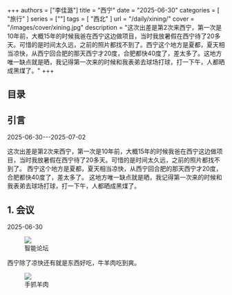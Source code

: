 +++
authors = ["李佳潞"]
title = "西宁"
date = "2025-06-30"
categories = [
    "旅行"
]
series = [""]
tags = [
    "西北"
]
url = "/daily/xining/"
cover = "/images/cover/xining.jpg"
description = "这次出差是第2次来西宁，第一次是10年前，大概15年的时候我爸在西宁这边做项目，当时我放暑假在西宁待了20多天。可惜的是时间太久远，之前的照片都找不到了。西宁这个地方是夏都，夏天相当凉快，从西宁回合肥的那天西宁才20度，合肥都快40度了，差太多了。这地方唯一缺点就是晒，我记得第一次来的时候和我表弟去球场打球，打一下午，人都晒成黑煤了。"
+++
<!DOCTYPE html>
<html lang="zh-CN">
<head>
    <meta charset="UTF-8">
    <meta name="viewport" content="width=device-width, initial-scale=1.0">
    <link rel="stylesheet" href="/assets/css/styles.css">
    <script src="/assets/js/toc.js"></script>    
</head>
<body>
    <article>
        <nav>
            <h2>目录</h2>
            <ul id="toc">
                <!-- 目录项会在这里动态生成 -->
            </ul>
        </nav>
        <section>
            <h2>引言</h2>
            <p>2025-06-30---2025-07-02</p>
            <p>         这次出差是第2次来西宁，第一次是10年前，大概15年的时候我爸在西宁这边做项目，当时我放暑假在西宁待了20多天。可惜的是时间太久远，之前的照片都找不到了。
            西宁这个地方是夏都，夏天相当凉快，从西宁回合肥的那天西宁才20度，合肥都快40度了，差太多了。
            这地方唯一缺点就是晒，我记得第一次来的时候和我表弟去球场打球，打一下午，人都晒成黑煤了。</p>
        </section>
        <section>
            <h2>1. 会议</h2>
            <p>2025-06-30 <i class="fas fa-cloud"></i></p>
            <div class="container">
                <div class="image">
                    <figure>
                        <a data-fancybox="gallery" href="https://cdn.heirenlop.com/daily-record/xining3.jpg">
    <img src="https://cdn.heirenlop.com/daily-record/xining3.jpg" loading="lazy">
</a>
                        <figcaption>智能论坛</figcaption>
                    </figure>
                </div>
            </div>
            <p>         西宁除了凉快还有就是东西好吃，牛羊肉吃到爽。</p>
            <div class="container">
                <div class="image">
                    <figure>
                        <a data-fancybox="gallery" href="https://cdn.heirenlop.com/daily-record/xining2.jpg">
    <img src="https://cdn.heirenlop.com/daily-record/xining2.jpg" loading="lazy">
</a>
        <figcaption>手抓羊肉</figcaption>
<figure>
</div>
</div>
        </section>
    </article>
</body>
</html>